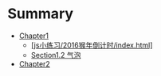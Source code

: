 # Summary
* [Chapter1](chapter1/README.md)
  * <a href="js小练习/2016猴年倒计时/index.html" >[js小练习/2016猴年倒计时/index.html]</a>
  * [Section1.2 气泡](js小练习/tips气泡/tips.html)
* [Chapter2](chapter2/README.md)

